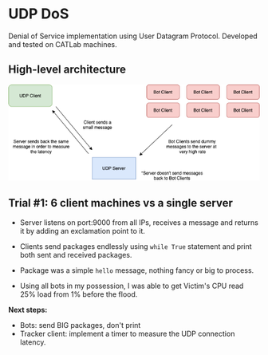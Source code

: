 # UDP DoS

Denial of Service implementation using User Datagram Protocol. Developed and tested on CATLab machines.

## High-level architecture

<!--- HTML markdown to center the image --->
<p align="center">
    <img alt="architecture" src="architecture.png" width="700px" />
</p>

## Trial #1: 6 client machines vs a single server

- Server listens on port:9000 from all IPs, receives a message and returns it by adding an exclamation point to it.

- Clients send packages endlessly using `while True` statement and print both sent and received packages.

- Package was a simple `hello` message, nothing fancy or big to process.

- Using all bots in my possession, I was able to get Victim's CPU read 25% load from 1% before the flood.

**Next steps:**

- Bots: send BIG packages, don't print
- Tracker client: implement a timer to measure the UDP connection latency.


